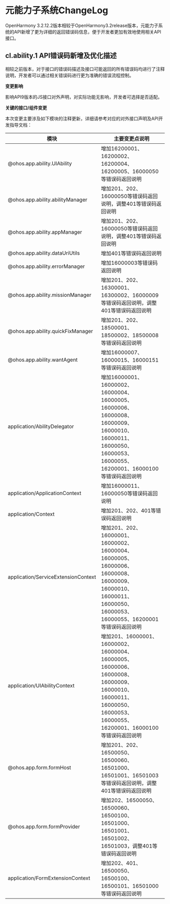# 元能力子系统ChangeLog

OpenHarmony 3.2.12.2版本相较于OpenHarmony3.2release版本，元能力子系统的API新增了更为详细的返回错误码信息，便于开发者更加有效地使用相关API接口。

## cl.ability.1 API错误码新增及优化描述

相较之前版本，对于接口的错误码描述及接口可能返回的所有错误码均进行了注释说明，开发者可以通过相关错误码进行更为准确的错误流程控制。

**变更影响**

影响API9版本的JS接口对外声明，对实际功能无影响，开发者可选择是否适配。

**关键的接口/组件变更**

本次变更主要涉及如下模块的注释更新，详细请参考对应的对外接口声明及API开发指导文档：

| 模块                                | 主要变更点说明                                               |
| ----------------------------------- | ------------------------------------------------------------ |
| @ohos.app.ability.UIAbility         | 增加16200001、16200002、16200004、16200005、16000050等错误码返回说明 |
| @ohos.app.ability.abilityManager    | 增加201、202、16000050等错误码返回说明，调整401等错误码返回说明 |
| @ohos.app.ability.appManager        | 增加201、202、16000050等错误码返回说明，调整401等错误码返回说明 |
| @ohos.app.ability.dataUriUtils      | 增加401等错误码返回说明                                      |
| @ohos.app.ability.errorManager      | 增加16000003等错误码返回说明                                 |
| @ohos.app.ability.missionManager    | 增加201、202、16300001、16300002、16000009等错误码返回说明，调整401等错误码返回说明 |
| @ohos.app.ability.quickFixManager   | 增加201、202、18500001、18500002、18500008等错误码返回说明   |
| @ohos.app.ability.wantAgent         | 增加16000007、16000015、16000151等错误码返回说明             |
| application/AbilityDelegator        | 增加16000001、16000002、16000004、16000005、16000006、16000008、16000009、16000010、16000011、16000050、16000053、16000055、16200001、16000100等错误码返回说明 |
| application/ApplicationContext      | 增加16000011、16000050等错误码返回说明                       |
| application/Context                 | 增加201、202、401等错误码返回说明                            |
| application/ServiceExtensionContext | 增加201、202、16000001、16000002、16000004、16000005、16000006、16000008、16000009、16000010、16000011、16000050、16000053、16000055、16200001等错误码返回说明 |
| application/UIAbilityContext        | 增加201、16000001、16000002、16000004、16000005、16000006、16000008、16000009、16000010、16000011、16000050、16000053、16000055、16200001、16000100等错误码返回说明 |
| @ohos.app.form.formHost             | 增加201、202、16500050、16500060、16501000、16501001、16501003等错误码返回说明，调整401等错误码返回说明 |
| @ohos.app.form.formProvider         | 增加202、16500050、16500060、16500100、16501000、16501001、16501002、16501003，调整401等错误码返回说明 |
| application/FormExtensionContext    | 增加202、401、16500050、16500100、16500101、16501000等错误码返回说明 |

